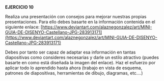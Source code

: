 **EJERCICIO 10**


Realiza una presentación con consejos para mejorar nuestras propias presentaciones. Para ello debes basarte en la información contenida en el siguiente enlace:
[https://www.deviantart.com/alaznegonzalez/art/MINI-GUIA-DE-DISENYO-Castellano-JPG-283913171](https://www.deviantart.com/alaznegonzalez/art/MINI-GUIA-DE-DISENYO-Castellano-JPG-283913171)

Debes por tanto ser capaz de adaptar esa información en tantas diapositivas como consideres necesarias y darle un estilo atractivo (puedes basarte en como está diseñada la imagen del enlace). Haz el esfuerzo por aplicar todo lo aprendido hasta ahora (trabajo en vista de esquema, patrones de diapositivas, herramientas de dibujo, diagramas, etc....)
<!--stackedit_data:
eyJoaXN0b3J5IjpbLTIwOTQwODQyMzVdfQ==
-->
